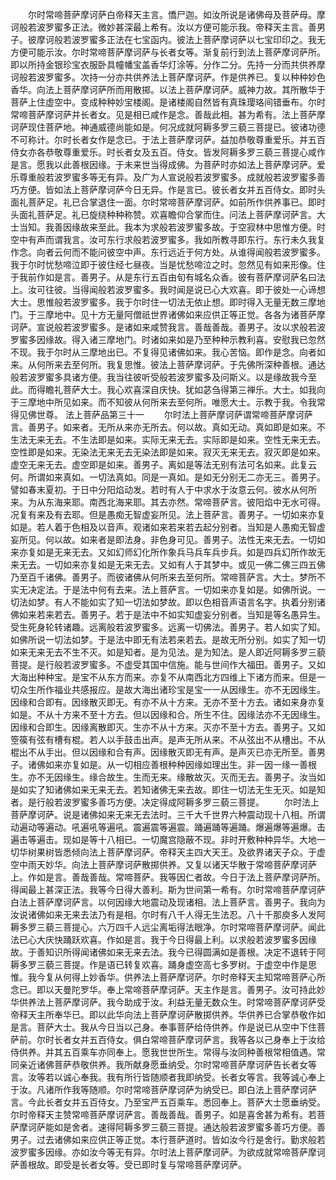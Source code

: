 <!-- { "loadSidebar": true } -->
　　尔时常啼菩萨摩诃萨白帝释天主言。憍尸迦。如汝所说是诸佛母及菩萨母。摩诃般若波罗蜜多正法。微妙甚深最上希有。汝以方便可能示我。帝释天主言。善男子。彼摩诃般若波罗蜜多正法在七宝函内。彼法上菩萨摩诃萨以七宝印印之。我无方便可能示汝。尔时常啼菩萨摩诃萨与长者女等。渐复前行到法上菩萨摩诃萨所。即以所持金银珍宝衣服卧具幢幡宝盖香华灯涂等。分作二分。先持一分而共供养摩诃般若波罗蜜多。次持一分亦共供养法上菩萨摩诃萨。作是供养已。复以种种妙色香华。向法上菩萨摩诃萨所而用散掷。以法上菩萨摩诃萨。威神力故。其所散华于菩萨上住虚空中。变成种种妙宝楼阁。是诸楼阁自然皆有真珠璎珞间错垂布。尔时常啼菩萨摩诃萨并长者女。见是相已咸作是念。善哉此相。甚为希有。法上菩萨摩诃萨现住菩萨地。神通威德尚能如是。何况成就阿耨多罗三藐三菩提已。彼诸功德不可称计。尔时长者女作是念已。于法上菩萨摩诃萨。益加恭敬尊重爱乐。并五百侍女亦各恭敬尊重爱乐。时长者女及五百。侍女。皆发阿耨多罗三藐三菩提心咸作是言。愿我以此善根因缘。于未来世当得成佛。为菩萨时亦如法上菩萨摩诃萨。爱乐尊重般若波罗蜜多等无有异。及广为人宣说般若波罗蜜多。成就般若波罗蜜多善巧方便。皆如法上菩萨摩诃萨今日无异。作是言已。彼长者女并五百侍女。即时头面礼菩萨足。礼已合掌退住一面。尔时常啼菩萨摩诃萨。如前所作供养事已。即时头面礼菩萨足。礼已旋绕种种称赞。欢喜瞻仰合掌而住。问法上菩萨摩诃萨言。大士当知。我善因缘故来至此。我本为求般若波罗蜜多故。于空寂林中思惟方便。时空中有声而谓我言。汝可东行求般若波罗蜜多。我如所教寻即东行。东行未久我复作念。向者云何而不能问彼空中声。东行远近于何方处。从谁得闻般若波罗蜜多。我于尔时忧愁啼泣即于彼住经七昼夜。当是忧愁啼泣之时。忽然见有如来形像。住于我前作如是言。善男子。从是东行五百由旬有城名众香。彼有菩萨摩诃萨名曰法上。汝可往彼。当得闻般若波罗蜜多。我时闻是说已心大欢喜。即于彼处一心谛想大士。思惟般若波罗蜜多。我于尔时住一切法无依止想。即时得入无量无数三摩地门。于三摩地中。见十方无量阿僧祇世界诸佛如来应供正等正觉。各各为诸菩萨摩诃萨。宣说般若波罗蜜多。是诸如来咸赞我言。善哉善哉。善男子。汝以求般若波罗蜜多因缘故。得入诸三摩地门。时诸如来如是乃至种种示教利喜。安慰我已忽然不现。我于尔时从三摩地出已。不复得见诸佛如来。我心苦恼。即作是念。向者如来。从何所来去至何所。我复思惟。彼法上菩萨摩诃萨。于先佛所深种善根。通达般若波罗蜜多具诸方便。我当往彼听受般若波罗蜜多及问斯义。以是缘故我今至此。而得瞻礼菩萨大士。我心欢喜深自庆快。犹如苾刍得第三禅乐。大士。如我向于三摩地中所见如来。而不知彼从何所来去至何所。唯愿大士。示教于我。令我常得见佛世尊。
法上菩萨品第三十一
　　尔时法上菩萨摩诃萨谓常啼菩萨摩诃萨言。善男子。如来者。无所从来亦无所去。何以故。真如无动。真如即是如来。不生法无来无去。不生法即是如来。实际无来无去。实际即是如来。空性无来无去。空性即是如来。无染法无来无去无染法即是如来。寂灭无来无去。寂灭即是如来。虚空无来无去。虚空即是如来。善男子。离如是等法无别有法可名如来。此复云何。所谓如来真如。一切法真如。同是一真如。是如无分别无二亦无三。善男子。譬如春末夏初。于日中分阳焰动发。若时有人于中求水于汝意云何。彼水从何所来。为从东海来耶。南西北海来耶。其去亦然。常啼菩萨言。彼阳焰中无水可得。况复有来及有去耶。但是愚痴无智虚妄所见。法上菩萨言。善男子。一切如来亦复如是。若人着于色相及以音声。观诸如来若来若去起分别者。当知是人愚痴无智虚妄所见。何以故。如来者是即法身。非色身可见。善男子。法性无来无去。一切如来亦复如是无来无去。又如幻师幻化所作象兵马兵车兵步兵。如是四兵幻所作故无来无去。一切如来亦复如是无来无去。又如有人于其梦中。或见一佛二佛三四五佛乃至百千诸佛。善男子。而彼诸佛从何所来去至何所。常啼菩萨言。大士。梦所不实无决定法。于是法中何有去来。法上菩萨言。一切如来亦复如是。如佛所说。一切法如梦。有人不能如实了知一切法如梦故。即以色相音声语言名字。执着分别诸佛如来若来若去。善男子。若于是法中不如实知虚妄分别者。当知是等名愚异生。受生死身轮转诸趣。远离般若波罗蜜多。远离一切佛法。善男子。若人如实了知。如佛所说一切法如梦。于是法中即无有法若来若去。是故无所分别。如实了知一切如来无来无去不生不灭。如是知者。是为见法。是为知法。是人即近阿耨多罗三藐菩提。是行般若波罗蜜多。不虚受其国中信施。能与世间作大福田。善男子。又如大海出种种宝。是宝不从东方而来。亦复不从南西北方四维上下诸方而来。但是一切众生所作福业共感报应。是故大海出诸珍宝是宝一一从因缘生。亦不无因缘生。因缘和合即有。因缘散灭即无。有亦不从十方来。无亦不至十方去。诸如来身亦复如是。不从十方来不至十方去。但以因缘和合。所生不住。因缘法亦不无因缘生。因缘和合即生。因缘离散即灭。生亦不从十方来。灭亦不至十方去。善男子。又如箜篌有弦有槽有棍。若人以手鼓击出声。是声无所从来。不从弦出不从槽出。不从棍出不从手出。但以因缘和合有声。因缘散灭即无有声。是声灭已亦无所至。善男子。诸佛如来亦复如是。从一切相应善根种种因缘如理出生。非一因一缘一善根生。亦不无因缘生。缘合故生。生而无来。缘散故灭。灭而无去。善男子。汝当如是如实了知诸佛如来无来无去。若知诸佛无来去故。即住一切法无生无灭。如是知者。是行般若波罗蜜多善巧方便。决定得成阿耨多罗三藐三菩提。
　　尔时法上菩萨摩诃萨。说是诸佛如来无来无去法时。三千大千世界六种震动现十八相。所谓动遍动等遍动。吼遍吼等遍吼。震遍震等遍震。踊遍踊等遍踊。爆遍爆等遍爆。击遍击等遍击。现如是等十八相已。一切魔宫隐蔽不现。非时开敷种种异华。大地一切华树果树皆悉倾向法上菩萨摩诃萨。帝释天主四大天王。及欲界诸天子众。于虚空中雨天妙华。向法上菩萨摩诃萨散掷供养。又复以诸天华散于常啼菩萨摩诃萨上。作如是言。善哉善哉。常啼菩萨。我等因仁者故。今日于法上菩萨摩诃萨所。得闻最上甚深正法。我等今日得大善利。斯为世间第一希有。尔时常啼菩萨摩诃萨白法上菩萨摩诃萨言。以何因缘大地震动及现诸相。法上菩萨言。善男子。我向为汝说诸佛如来无来去法乃有是相。尔时有八千人得无生法忍。八十千那庾多人发阿耨多罗三藐三菩提心。六万四千人远尘离垢得法眼净。尔时常啼菩萨摩诃萨。闻此法已心大庆快踊跃欢喜。作如是言。我于今日得最上利。以求般若波罗蜜多因缘故。于善知识所得闻诸佛如来无来去法。我今已得圆满如是善根。决定不退转于阿耨多罗三藐三菩提。作是语已转复欢喜。踊身虚空高七多罗树。于虚空中作是思惟。我今复从何得上妙香华。供养法上菩萨摩诃萨。尔时帝释天主知常啼菩萨心所念已。即以天曼陀罗华。奉上常啼菩萨摩诃萨。天主作是言。善男子。汝可持此妙华供养法上菩萨摩诃萨。我今助成于汝。利益无量无数众生。时常啼菩萨摩诃萨受帝释天主所奉华已。即以此华向法上菩萨摩诃萨散掷供养。华供养已合掌恭敬作如是言。菩萨大士。我从今日当以己身。奉事菩萨给侍供养。作是说已从空中下住菩萨前。尔时长者女并五百侍女。俱白常啼菩萨摩诃萨言。我等各以己身奉上于汝给侍供养。并其五百乘车亦同奉上。愿我世世所生。常得与汝同种善根常相值遇。常同亲近诸佛菩萨恭敬供养。我所献身愿垂纳受。尔时常啼菩萨摩诃萨告长者女等言。汝等若以诚心奉我。我有所行皆随顺者我即纳受。长者女等言。我等诚心奉上于汝。凡诸所作我等随顺。尔时常啼菩萨摩诃萨为纳受已。即白法上菩萨摩诃萨言。今此长者女并五百侍女。乃至宝严五百乘车。悉回奉上。菩萨大士愿垂纳受。尔时帝释天主赞常啼菩萨摩诃萨言。善哉善哉。善男子。如是喜舍甚为希有。若菩萨摩诃萨能如是舍者。速得阿耨多罗三藐三菩提。通达般若波罗蜜多善巧方便。善男子。过去诸佛如来应供正等正觉。本行菩萨道时。皆如汝今行是舍行。勤求般若波罗蜜多因缘。亦如汝今等无有异。尔时法上菩萨摩诃萨。为欲成就常啼菩萨摩诃萨善根故。即受是长者女等。受已即时复与常啼菩萨摩诃萨。
